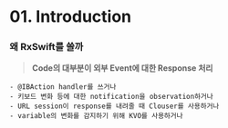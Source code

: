 # 01. Introduction

### 왜 RxSwift를 쓸까
> **Code의 대부분이 외부 Event에 대한 Response 처리**

    - @IBAction handler를 쓰거나
    - 키보드 변화 등에 대한 notification을 observation하거나
    - URL session이 response를 내려줄 때 Clouser를 사용하거나
    - variable의 변화를 감지하기 위해 KVO를 사용하거나



